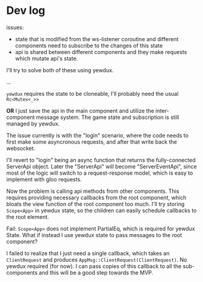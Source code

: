 # Dev log

issues:

- state that is modified from the ws-listener coroutine and different components need to subscribe to the changes of this state
- api is shared between different components and they make requests which mutate api's state.

I'll try to solve both of these using yewdux.

...

`yewdux` requires the state to be cloneable, I'll probably need the usual `Rc<Mutex<_>>`

**OR** I just save the api in the main component and utilize the inter-component message system.
The game state and subscription is still managed by yewdux.

The issue currently is with the "login" scenario, where the code needs to first make some asyncronous requests, and after that write back the websocket.

I'll revert to "login" being an async function that returns the fully-connected ServerApi object. Later the "ServerApi" will become "ServerEventApi", since most of the logic will switch to a request-response model, which is easy to implement with gloo requests.

Now the problem is calling api methods from other components.
This requires providing necessary callbacks from the root component, which bloats the view function of the root component too much.
I'll try storing `Scope<App>` in yewdux state, so the children can easily schedule callbacks to the root element.

Fail: `Scope<App>` does not implement PartialEq, which is required for yewdux State.
What if instead I use yewdux state to pass messages to the root component?

I failed to realize that I just need a single callback, which takes an `ClientRequest` and produces `AppMsg::ClientRequest(ClientRequest)`. No yewdux required (for now).
I can pass copies of this callback to all the sub-components and this will be a good step towards the MVP.
